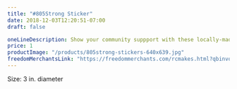```yaml
---
title: "#805Strong Sticker"
date: 2018-12-03T12:20:51-07:00
draft: false

oneLineDescription: Show your community suppport with these locally-made stickers
price: 1
productImage: "/products/805strong-stickers-640x639.jpg"
freedomMerchantsLink: "https://freedommerchants.com/rcmakes.html?qbinvoice=true&invoicenum=------&amt=1&desc=805Strong%20Sticker"
---
```


Size: 3 in. diameter
